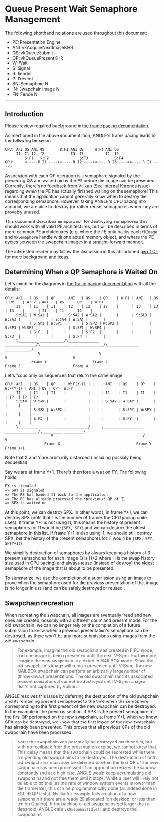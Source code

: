 # Queue Present Wait Semaphore Management

The following shorthand notations are used throughout this document:

- PE: Presentation Engine
- ANI: vkAcquireNextImageKHR
- QS: vkQueueSubmit
- QP: vkQueuePresentKHR
- W: Wait
- S: Signal
- R: Render
- P: Present
- SN: Semaphore N
- IN: Swapchain image N
- FN: Fence N

---

## Introduction

Please review required background in [the frame pacing documentation][FramePacing].

As mentioned in the above documentation, ANGLE's frame pacing leads to the following behavior:

```
CPU: ANI QS ANI QS       W:F1 ANI QS     W:F2 ANI QS
     I1  I1 I2  I2            I3  I3          I1  I1
         S:F1   S:F2              S:F3            S:F4
GPU:     <---- R I1 ----><---- R I2 ----><---- R I3 ----><---- R I1 ---->
```

Associated with each QP operation is a semaphore signaled by the preceding QS and waited on by the
PE before the image can be presented.  Currently, there's no feedback from Vulkan (See [internal
Khronos issue][VulkanIssue1060]) regarding _when_ the PE has actually finished waiting on the
semaphore!  This means that the application cannot generally know when to destroy the corresponding
semaphore.  However, taking ANGLE's CPU pacing into account, we are able to destroy (or rather
reuse) semaphores when they are provably unused.

This document describes an approach for destroying semaphores that should work with all valid PE
architectures, but will be described in terms of more common PE architectures (e.g. where the PE
only backs each `VkImage` and `VkSemaphore` handle with one actual memory object, and where the PE
cycles between the swapchain images in a straight-forward manner).

The interested reader may follow the discussion in this abandoned [gerrit CL][CL1757018] for more
background and ideas.

[FramePacing]: FramePacking.md
[VulkanIssue1060]: https://gitlab.khronos.org/vulkan/vulkan/issues/1060
[CL1757018]: https://chromium-review.googlesource.com/c/angle/angle/+/1757018

## Determining When a QP Semaphore is Waited On

Let's combine the diagrams in [the frame pacing documentation][FramePacing] with all the details:

    CPU: ANI   | QS    | QP    | ANI   | QS    | QP    | W:F1 | ANI   | QS    | QP    | W:F2 | ANI   | QS    | QP    | W:F3
         I1    | I1    | I1    | I2    | I2    | I2    |      | I3    | I3    | I3    |      | I1    | I1    | I1    |
         S:SA1 | W:SA1 |       | S:SA2 | W:SA2 |       |      | S:SA3 | W:SA3 |       |      | S:SA4 | W:SA4 |       |
               | S:SP1 | W:SP1 |       | S:SP2 | W:SP2 |      |       | S:SP3 | W:SP3 |      |       | S:SP4 | W:SP4 |
               | S:F1  |       |       | S:F2  |       |      |       | S:F3  |       |      |       | S:F4  |       |
         \_________ ___________/\______________ ______________/\______________ ______________/\______________ ____________/
                   V                           V                              V                              V
                Frame 1                     Frame 2                        Frame 3                        Frame 4

Let's focus only on sequences that return the same image:

    CPU: ANI   | QS    | QP    | W:F(X-1) | ... | ANI   | QS    | QP    | W:F(Y-1) | ANI | QS | QP | W:FY
         I1    | I1    | I1    |          |     | I1    | I1    | I1    |          | I?  | I? | I? |
         S:SAX | W:SAX |       |          |     | S:SAY | W:SAY |       |          |     |    |    |
               | S:SPX | W:SPX |          |     |       | S:SPY | W:SPY |          |     |    |    |
               | S:FX  |       |          |     |       | S:FY  |       |          |     |    |    |
         \_______________ ________________/     \__________________ _______________/\_________ _________/
                         V                                         V                          V
                      Frame X                                   Frame Y                   Frame Y+1

Note that X and Y are arbitrarily distanced (including possibly being sequential).

Say we are at frame Y+1.  There's therefore a wait on FY.  The following holds:

    FY is signaled
    => SAY is signaled
    => The PE has handed I1 back to the application
    => The PE has already processed the *previous* QP of I1
    => SPX is waited on

At this point, we can destroy SPX.  In other words, in frame Y+1, we can destroy SPX (note that 1 is
the number of frames the CPU pacing code uses).  If frame Y+1 is not using I1, this means the
history of present semaphores for I1 would be `{SPX, SPY}` and we can destroy the oldest
semaphore in this list.  If frame Y+1 is also using I1, we should still destroy SPX, but the history
of the present semaphores for I1 would be `{SPX, SPY, SP(Y+1)}`.

We simplify destruction of semaphores by always keeping a history of 3 present semaphores for each
image (3 is H+2 where H is the swap history size used in CPU pacing) and always reuse (instead of
destroy) the oldest semaphore of the image that is about to be presented.

To summarize, we use the completion of a submission using an image to prove when the semaphore used
for the *previous* presentation of that image is no longer in use (and can be safely destroyed or
reused).

## Swapchain recreation

When recreating the swapchain, all images are eventually freed and new ones are created, possibly
with a different count and present mode.  For the old swapchain, we can no longer rely on the
completion of a future submission to know when a previous presentation's semaphore can be destroyed,
as there won't be any more submissions using images from the old swapchain.

> For example, imagine the old swapchain was created in FIFO mode, and one image is being presented
> until the next V-Sync.  Furthermore, imagine the new swapchain is created in MAILBOX mode.  Since
> the old swapchain's image will remain presented until V-Sync, the new MAILBOX swapchain can
> perform an arbitrarily large number of (throw-away) presentations.  The old swapchain (and its
> associated present semaphores) cannot be destroyed until V-Sync; a signal that's not captured by
> Vulkan.

ANGLE resolves this issue by deferring the destruction of the old swapchain and its remaining
present semaphores to the time when the semaphore corresponding to the first present of the new
swapchain can be destroyed.  In the example in the previous section, if SPX is the present semaphore
of the first QP performed on the new swapchain, at frame Y+1, when we know SPX can be destroyed, we
know that the first image of the new swapchain has already been presented.  This proves that all
previous QPs of the old swapchain have been processed.

> Note: the swapchain can potentially be destroyed much earlier, but with no feedback from the
> presentation engine, we cannot know that.  This delay means that the swapchain could be recreated
> while there are pending old swapchains to be destroyed.  The destruction of both old swapchains
> must now be deferred to when the first QP of the new swapchain has been processed.  If an
> application resizes the window constantly and at a high rate, ANGLE would keep accumulating old
> swapchains and not free them until it stops.  While a user will likely not be able to do this (as
> the rate of window system events is lower than the framerate), this can be programmatically done
> (as indeed done in EGL dEQP tests).  Nvidia for example fails creation of a new swapchain if there
> are already 20 allocated (on desktop, or less than ten on Quadro).  If the backlog of old
> swapchains get larger than a threshold, ANGLE calls `vkQueueWaitIdle()` and destroys the
> swapchains.
